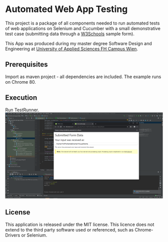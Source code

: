 # Automated Web App Testing
This project is a package of all components needed to run automated tests of web applications on Selenium and Cucumber with a small demonstrative test case (submitting data through a [W3Schools](https://www.w3schools.com/html/html_forms.asp) sample form). 

This App was produced during my master degree Software Design and Engineering at [University of Applied Sciences FH Campus Wien](https://www.fh-campuswien.ac.at/en/studies/study-courses/detail/software-design-and-engineering-master.html).

## Prerequisites
Import as maven project - all dependencies are included. The example runs on Chrome 80.

## Execution
Run TestRunner. 
<img src="images/ScreenShot-TestPassed.png">

## License
This application is released under the MIT license. This licence does not extend to the third party software used or referenced, such as Chrome-Drivers or Selenium.  